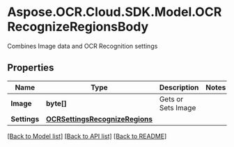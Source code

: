 # Aspose.OCR.Cloud.SDK.Model.OCRRecognizeRegionsBody
Combines Image data and OCR Recognition settings

## Properties

Name | Type | Description | Notes
------------ | ------------- | ------------- | -------------
**Image** | **byte[]** | Gets or Sets Image | 
**Settings** | [**OCRSettingsRecognizeRegions**](OCRSettingsRecognizeRegions.md) |  | 

[[Back to Model list]](../README.md#documentation-for-models) [[Back to API list]](../README.md#documentation-for-api-endpoints) [[Back to README]](../README.md)

